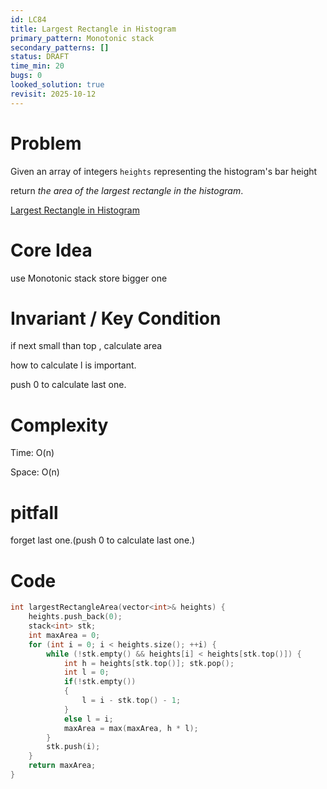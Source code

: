 ```yaml
---
id: LC84
title: Largest Rectangle in Histogram
primary_pattern: Monotonic stack
secondary_patterns: []
status: DRAFT
time_min: 20
bugs: 0
looked_solution: true
revisit: 2025-10-12
---
```


# Problem

Given an array of integers `heights` representing the histogram's bar height 

return *the area of the largest rectangle in the histogram*.

[Largest Rectangle in Histogram](https://leetcode.com/problems/largest-rectangle-in-histogram/description/)

# Core Idea

use Monotonic stack store bigger one

# Invariant / Key Condition

if next small than top , calculate area

how to calculate l is important.

push 0 to calculate last one.

# Complexity

Time: O(n) 

Space: O(n) 

# pitfall

forget last one.(push 0 to calculate last one.)

# Code

```c++
int largestRectangleArea(vector<int>& heights) {
    heights.push_back(0);
    stack<int> stk;
    int maxArea = 0;
    for (int i = 0; i < heights.size(); ++i) {
        while (!stk.empty() && heights[i] < heights[stk.top()]) {
            int h = heights[stk.top()]; stk.pop();
            int l = 0;  
            if(!stk.empty())
            {
                l = i - stk.top() - 1;
            } 
            else l = i;
            maxArea = max(maxArea, h * l);
        }
        stk.push(i);
    }
    return maxArea;
}
```
